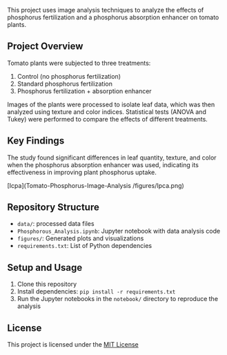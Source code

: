 This project uses image analysis techniques to analyze the effects of phosphorus fertilization and a phosphorus absorption enhancer on tomato plants.

## Project Overview

Tomato plants were subjected to three treatments:
1. Control (no phosphorus fertilization)
2. Standard phosphorus fertilization
3. Phosphorus fertilization + absorption enhancer

Images of the plants were processed to isolate leaf data, which was then analyzed using texture and color indices. Statistical tests (ANOVA and Tukey) were performed to compare the effects of different treatments.

## Key Findings

The study found significant differences in leaf quantity, texture, and color when the phosphorus absorption enhancer was used, indicating its effectiveness in improving plant phosphorus uptake.

[Icpa](Tomato-Phosphorus-Image-Analysis
/figures/Ipca.png)

## Repository Structure

- `data/`: processed data files
- `Phosphorous_Analysis.ipynb`: Jupyter notebook with data analysis code
- `figures/`: Generated plots and visualizations
- `requirements.txt`: List of Python dependencies

## Setup and Usage

1. Clone this repository
2. Install dependencies: `pip install -r requirements.txt`
3. Run the Jupyter notebooks in the `notebook/` directory to reproduce the analysis

## License

This project is licensed under the [MIT License](https://opensource.org/license/mit)
